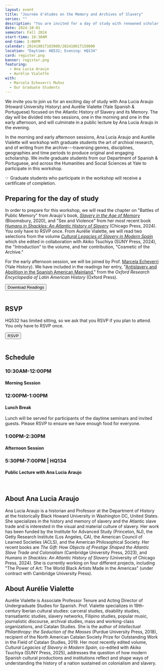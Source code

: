 ```yaml
---
layout: event
title: "Journée d'études on the Memory and Archives of Slavery"
series: ""
description: "You are invited for a day of study with renowned scholar Ana Lucia Araujo around the History of Slavery and its Memory."
date: 2024-10-01
semester: Fall 2024
start-time: 10:30AM
end-time: 3:00PM
calendar: 20241001T103000/20241001T150000
location: "Daytime: HQ532; Evening: HQ134"
card: register.png
banner: register.png
featuring:
  - Ana Lucia Araujo
  - Aurélie Vialette
with:
  - Marcela Echeverri Muñoz
  - Our Graduate Students
---
```


We invite you to join us for an exciting day of study with Ana Lucia Araujo (Howard University History) and Aurélie Vialette (Yale Spanish & Portuguese) focused on the Atlantic History of Slavery and its Memory. The day will be divided into two sessions, one in the morning and one in the early afternoon, and will culminate in a public lecture by Ana Lucia Araujo in the evening.

In the morning and early afternoon sessions, Ana Lucia Araujo and Aurélie Vialette will workshop with graduate students the art of archival research, and of writing from the archive---traversing genres, disciplines, geographies and time periods to produce original and engaging scholarship. We invite graduate students from our Department of Spanish & Portuguese, and across the Humanities and Social Sciences at Yale to participate in this workshop.

☞ Graduate students who participate in the workshop will receive a certificate of completion.

## Preparing for the day of study

In order to prepare for this workshop, we will read the chapter on "Battles of Public Memory" from Araujo's book, _[Slavery in the Age
of Memory](https://www.bloomsbury.com/us/slavery-in-the-age-of-memory-9781350048492/)_ (Bloomsbury, 2020), and "Sex and Violence" from her most recent book _[Humans in Shackles: An Atlantic History of Slavery](https://press.uchicago.edu/ucp/books/book/chicago/H/bo229867701.html)_ (Chicago Press, 2024). You only have to RSVP once. From Aurélie Vialette, we will read two selections from the volume _[Cultural Legacies of Slavery in Modern Spain](https://sunypress.edu/Books/C/Cultural-Legacies-of-Slavery-in-Modern-Spain)_ which she edited in collaboration with Akiko Tsuchiya (SUNY Press, 2024), the "Introduction" to the volume, and her contribution, "Cosmetic of the Archive."

For the early afternoon session, we will be joined by Prof. [Marcela Echeverri](https://history.yale.edu/people/marcela-echeverri-mu-oz) (Yale History). We have included in the readings her entry, "[Antislavery and Abolition in the Spanish American Mainland](https://oxfordre.com/latinamericanhistory/display/10.1093/acrefore/9780199366439.001.0001/acrefore-9780199366439-e-505)," from the _Oxford Research Encyclopedia of Latin American History_ (Oxford Press).

<div class="row justify-content-md-center mt-3">
  <div class="col">
    <a href="/documents/journee-readings.pdf" target="_blank"><button type="button" class="btn btn-primary">Download Readings</button></a>
  </div>
</div>
<br>

## RSVP

HQ532 has limited sitting, so we ask that you RSVP if you plan to attend. You only have to RSVP once.

<div class="row justify-content-md-center mt-3">
  <div class="col">
    <a href="https://docs.google.com/forms/d/e/1FAIpQLSftpHCQpaYUHF3fswSqE3B0GsZlbrx_Ux7uDq07ejLaOllnwQ/viewform?usp=sf_link" target="_blank"><button type="button" class="btn btn-warning text-white">RSVP</button></a>
  </div>
</div>

<br>

## Schedule

### **10:30AM-12:00PM**

#### Morning Session

### **12:00PM-1:00PM**

#### Lunch Break

Lunch will be served for participants of the daytime seminars and invited guests. Please RSVP to ensure we have enough food for everyone.

### **1:00PM-2:30PM**

#### Afternoon Session

### **5:30PM-7:00PM** | **HQ134**

#### Public Lecture with Ana Lucia Araujo

<br>

## About Ana Lucia Araujo

Ana Lucia Araujo is a historian and Professor at the Department of History at the historically Black Howard University in Washington DC, United States. She specializes in the history and memory of slavery and the Atlantic slave trade and is interested in the visual and material culture of slavery. Her work has been funded by the Institute for Advanced Study (Princeton, NJ), the Getty Research Institute (Los Angeles, CA), the American Council of Learned Societies (ACLS), and the American Philosophical Society. Her recent books are _The Gift: How Objects of Prestige Shaped the Atlantic Slave Trade and Colonialism_ (Cambridge University Press, 2023), and _Humans in Shackles: An Atlantic History of Slavery_ (University of Chicago Press, 2024). She is currently working on four different projects, including "The Power of Art: The World Black Artists Made in the Americas" (under contract with Cambridge University Press).

## About Aurélie Vialette

Aurélie Vialette is Associate Professor Tenure and Acting Director of Undergraduate Studies for Spanish. Prof. Vialette specializes in 19th-century Iberian cultural studies: carceral studies, disability studies, transatlantic studies, slavery networks, Filipino studies, popular music, journalistic discourse, archival studies, mass and working-class organizations, and Catalan Studies. She is the author of _Intellectual Philanthropy: the Seduction of the Masses_ (Purdue University Press, 2018), recipient of the North American Catalan Society Prize for Outstanding Work in the Field of Catalan Studies, 2019. Her most recently edited volume, _Cultural Legacies of Slavery in Modern Spain_, co-edited with Akiko Tsuchiya (SUNY Press, 2025), addresses the question of how modern Spanish cultural productions and institutions reflect and shape ways of understanding the history of a nation sustained on colonialism and slavery.
